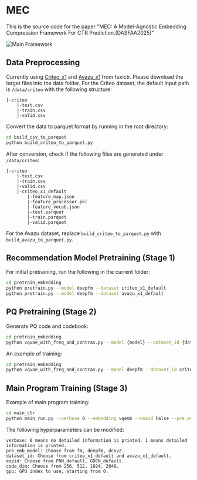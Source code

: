# MEC

This is the source code for the paper "MEC: A Model-Agnostic Embedding Compression Framework For CTR Prediction.(DASFAA2025)"

![Main Framework](./main_figure.png)

## Data Preprocessing

Currently using [Criteo_x1](https://github.com/reczoo/Datasets/tree/main/Criteo/Criteo_x1) and [Avazu_x1](https://github.com/reczoo/Datasets/tree/main/Avazu/Avazu_x1) from fuxictr. Please download the target files into the data folder. For the Criteo dataset, the default input path is `/data/criteo` with the following structure:

```
|-criteo
    |-test.csv
    |-train.csv
    |-valid.csv
```

Convert the data to parquet format by running in the root directory:

```bash
cd build_csv_to_parquet
python build_criteo_to_parquet.py
```

After conversion, check if the following files are generated under `/data/criteo`:

```
|-criteo
    |-test.csv
    |-train.csv
    |-valid.csv
    |-criteo_x1_default
        |-feature_map.json
        |-feature_processor.pkl
        |-feature_vocab.json
        |-test.parquet
        |-train.parquet
        |-valid.parquet
```

For the Avazu dataset, replace `build_criteo_to_parquet.py` with `build_avazu_to_parquet.py`.

## Recommendation Model Pretraining (Stage 1)

For initial pretraining, run the following in the current folder:

```bash
cd pretrain_embedding
python pretrain.py --model deepfm --dataset criteo_x1_default
python pretrain.py --model deepfm --dataset avazu_x1_default
```

## PQ Pretraining (Stage 2)

Generate PQ code and codebook:

```bash
cd pretrain_embedding
python vqvae_with_freq_and_contras.py --model {model} --dataset_id {dataset_id} --layers {layers} --code_dim {code_dim} --cut_down 100000 --gpu {gpu_id} --batch_size {batch_size}
```

An example of training:

```bash
cd pretrain_embedding
python vqvae_with_freq_and_contras.py --model deepfm --dataset_id criteo_x1_default --layers 4 --code_dim 256 --cut_down 100000 --gpu 0 --batch_size 12000
```

## Main Program Training (Stage 3)

Example of main program training:

```bash
cd main_ctr
python main_run.py --verbose 0 --embedding vqemb --useid False --pre_emb_model deepfm --dataset_id criteo_x1_default --expid GDCN_default --layers 4 --code_dim 2048 --cutdown 100000 --use_freq True --gpu 1
```

The following hyperparameters can be modified:

```
verbose: 0 means no detailed information is printed, 1 means detailed information is printed.
pre_emb_model: Choose from fm, deepfm, dcnv2.
dataset_id: Choose from criteo_x1_default and avazu_x1_default.
expid: Choose from PNN_default, GDCN_default.
code_dim: Choose from 256, 512, 1024, 2048.
gpu: GPU index to use, starting from 0.
```
